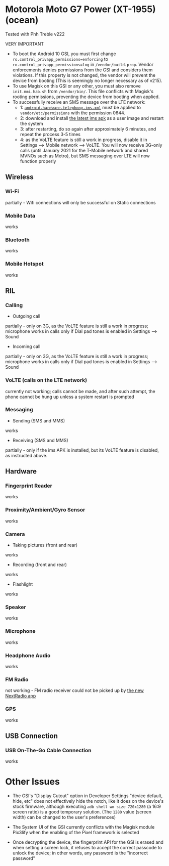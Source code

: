 # Motorola Moto G7 Power (XT-1955) (ocean)

Tested with Phh Treble v222

VERY IMPORTANT
- To boot the Android 10 GSI, you must first change `ro.control_privapp_permissions=enforcing` to `ro.control_privapp_permissions=log` in `/vendor/build.prop`. Vendor enforcements denies permissions from the GSI and considers them violations. If this property is not changed, the vendor will prevent the device from booting (This is seemingly no longer necessary as of v215).
- To use Magisk on this GSI or any other, you must also remove `init.mmi.hab.sh` from `/vendor/bin/`. This file conflicts with Magisk's rooting permissions, preventing the device from booting when applied.
- To successfully receive an SMS message over the LTE network:
  - 1: [`android.hardware.telephony.ims.xml`](http://treble.phh.me/android.hardware.telephony.ims.xml) must be applied to `vendor/etc/permissions` with the permission 0644.
  - 2: download and install [the latest ims apk](http://treble.phh.me/stable/ims-q.64.apk) as a user image and restart the system
  - 3: after restarting, do so again after approximately 6 minutes, and repeat the process 3-5 times
  - 4: as the VoLTE feature is still a work in progress, disable it in Settings --> Mobile network --> VoLTE. You will now receive 3G-only calls (until January 2021 for the T-Mobile network and shared MVNOs such as Metro), but SMS messaging over LTE will now function properly

## Wireless

### Wi-Fi

partially - Wifi connections will only be successful on Static connections 

### Mobile Data

works

### Bluetooth

works

### Mobile Hotspot

works

## RIL

### Calling

- Outgoing call

partially - only on 3G, as the VoLTE feature is still a work in progress; microphone works in calls only if Dial pad tones is enabled in Settings --> Sound

- Incoming call

partially - only on 3G, as the VoLTE feature is still a work in progress; microphone works in calls only if Dial pad tones is enabled in Settings --> Sound

### VoLTE (calls on the LTE network)

currently not working; calls cannot be made, and after such attempt, the phone cannot be hung up unless a system restart is prompted

### Messaging

- Sending (SMS and MMS)

works

- Receiving (SMS and MMS)


partially - only if the ims APK is installed, but its VoLTE feature is disabled, as instructed above.


## Hardware

### Fingerprint Reader

works

### Proximity/Ambient/Gyro Sensor

works

### Camera

- Taking pictures (front and rear)

works

- Recording (front and rear)

works

- Flashlight

works

### Speaker

works

### Microphone

works

### Headphone Audio

works

### FM Radio

not working - FM radio receiver could not be picked up by [the new NextRadio app](https://play.google.com/store/apps/details?id=com.nextradioapp.nextradio)

### GPS

works

## USB Connection

### USB On-The-Go Cable Connection

works

# Other Issues

- The GSI's "Display Cutout" option in Developer Settings "device default, hide, etc" does not effectively hide the notch, like it does on the device's stock firmware, although executing `adb shell wm size 720x1280` (a 16:9 screen ratio) is a good temporary solution. (The `1280` value (screen width) can be changed to the user's preferences)

- The System UI of the GSI currently conflicts with the Magisk module Pix3lify when the enabling of the Pixel framework is selected

- Once decrypting the device, the fingerprint API for the GSI is erased and when setting a screen lock, it refuses to accept the correct passcode to unlock the device; in other words, any password is the "incorrect password"
